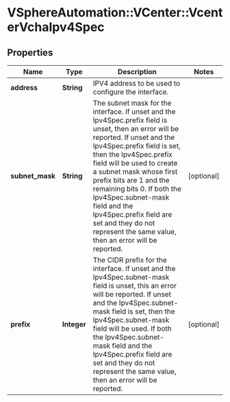 # VSphereAutomation::VCenter::VcenterVchaIpv4Spec

## Properties
Name | Type | Description | Notes
------------ | ------------- | ------------- | -------------
**address** | **String** | IPV4 address to be used to configure the interface. | 
**subnet_mask** | **String** | The subnet mask for the interface. If unset and the Ipv4Spec.prefix field is unset, then an error will be reported.  If unset and the Ipv4Spec.prefix field is set, then the Ipv4Spec.prefix field will be used to create a subnet mask whose first prefix bits are 1 and the remaining bits 0.  If both the Ipv4Spec.subnet-mask field and the Ipv4Spec.prefix field are set and they do not represent the same value, then an error will be reported. | [optional] 
**prefix** | **Integer** | The CIDR prefix for the interface. If unset and the Ipv4Spec.subnet-mask field is unset, this an error will be reported.  If unset and the Ipv4Spec.subnet-mask field is set, then the Ipv4Spec.subnet-mask field will be used.  If both the Ipv4Spec.subnet-mask field and the Ipv4Spec.prefix field are set and they do not represent the same value, then an error will be reported. | [optional] 


